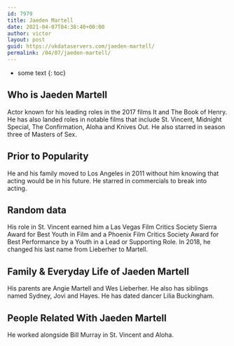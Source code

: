 ```yaml
---
id: 7979
title: Jaeden Martell
date: 2021-04-07T04:38:40+00:00
author: victor
layout: post
guid: https://ukdataservers.com/jaeden-martell/
permalink: /04/07/jaeden-martell/
---
```


* some text
{: toc}


## Who is Jaeden Martell



Actor known for his leading roles in the 2017 films It and The Book of Henry. He has also landed roles in notable films that include St. Vincent, Midnight Special, The Confirmation, Aloha and Knives Out. He also starred in season three of Masters of Sex. 

                
                
                
## Prior to Popularity



He and his family moved to Los Angeles in 2011 without him knowing that acting would be in his future. He starred in commercials to break into acting. 

                
                
                
## Random data



His role in St. Vincent earned him a Las Vegas Film Critics Society Sierra Award for Best Youth in Film and a Phoenix Film Critics Society Award for Best Performance by a Youth in a Lead or Supporting Role. In 2018, he changed his last name from Lieberher to Martell. 

                
                
                
## Family & Everyday Life of Jaeden Martell



His parents are Angie Martell and Wes Lieberher. He also has siblings named Sydney, Jovi and Hayes. He has dated dancer Lilia Buckingham.

                
                
                
## People Related With Jaeden Martell



He worked alongside Bill Murray in St. Vincent and Aloha.

                
              
            
          
          
          
